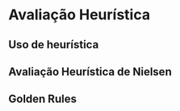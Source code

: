 # Avaliação Heurística


## Uso de heurística


## Avaliação Heurística de Nielsen


## Golden Rules